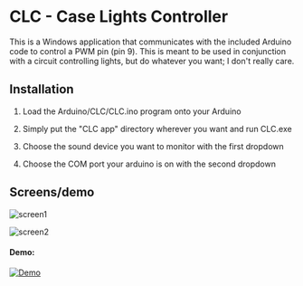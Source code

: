 # CLC - Case Lights Controller

This is a Windows application that communicates with the included Arduino code to control a PWM pin (pin 9). This is meant to be used in conjunction with a circuit controlling lights, but do whatever you want; I don't really care.



## Installation
1. Load the Arduino/CLC/CLC.ino program onto your Arduino 

2. Simply put the "CLC app" directory wherever you want and run CLC.exe

3. Choose the sound device you want to monitor with the first dropdown

4. Choose the COM port your arduino is on with the second dropdown


## Screens/demo

![screen1](http://i.imgur.com/xTbwsOP.gif)

![screen2](http://i.imgur.com/RnNQMKl.gif)

#### Demo:


[![Demo](http://img.youtube.com/vi/pMWPy95PAZQ/0.jpg)](https://www.youtube.com/watch?v=pMWPy95PAZQ)
